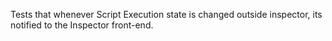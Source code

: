 Tests that whenever Script Execution state is changed outside inspector, its notified to the Inspector front-end.

